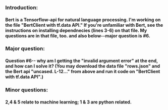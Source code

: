 ### Introduction: 
####    Bert is a Tensorflow-api for natural language processing. I'm working on the file "BertClient with tf.data API." If you're unfamiliar with Bert, see the instructions on installing dependnecies (lines 3-6) on that file. My questions are in that file, too. and also below--major question is #6.


### Major question: 
####    Question #6-- why am I getting the "invalid argument error" at the end, and how can I solve it? (You may download the data file  "rows.json" and the Bert api "uncased. L-12..." from above and run it code on "BertClient with tf.data API".)


### Minor questions:
####    2,4 & 5 relate to machine learning; 1 & 3  are python related.
